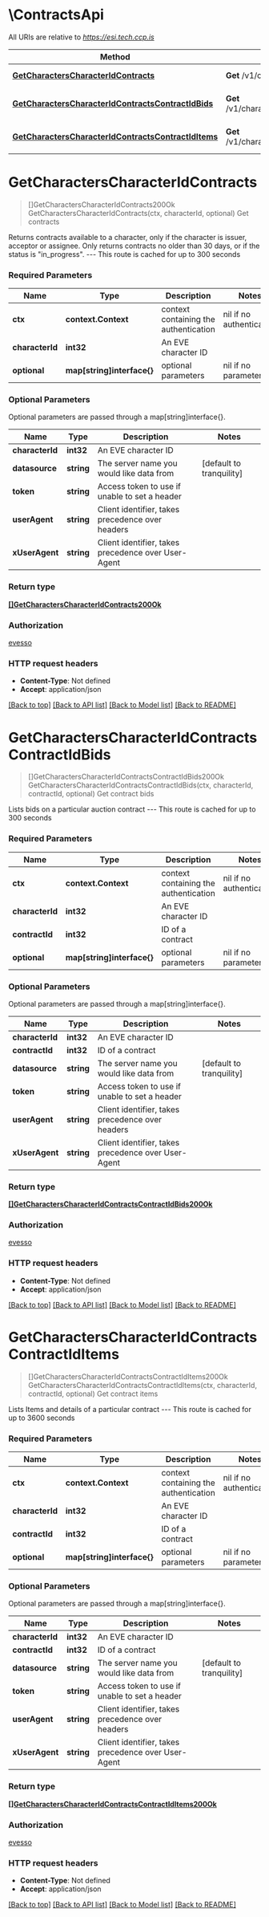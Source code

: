 # \ContractsApi

All URIs are relative to *https://esi.tech.ccp.is*

Method | HTTP request | Description
------------- | ------------- | -------------
[**GetCharactersCharacterIdContracts**](ContractsApi.md#GetCharactersCharacterIdContracts) | **Get** /v1/characters/{character_id}/contracts/ | Get contracts
[**GetCharactersCharacterIdContractsContractIdBids**](ContractsApi.md#GetCharactersCharacterIdContractsContractIdBids) | **Get** /v1/characters/{character_id}/contracts/{contract_id}/bids/ | Get contract bids
[**GetCharactersCharacterIdContractsContractIdItems**](ContractsApi.md#GetCharactersCharacterIdContractsContractIdItems) | **Get** /v1/characters/{character_id}/contracts/{contract_id}/items/ | Get contract items


# **GetCharactersCharacterIdContracts**
> []GetCharactersCharacterIdContracts200Ok GetCharactersCharacterIdContracts(ctx, characterId, optional)
Get contracts

Returns contracts available to a character, only if the character is issuer, acceptor or assignee. Only returns contracts no older than 30 days, or if the status is \"in_progress\".  ---  This route is cached for up to 300 seconds

### Required Parameters

Name | Type | Description  | Notes
------------- | ------------- | ------------- | -------------
 **ctx** | **context.Context** | context containing the authentication | nil if no authentication
  **characterId** | **int32**| An EVE character ID | 
 **optional** | **map[string]interface{}** | optional parameters | nil if no parameters

### Optional Parameters
Optional parameters are passed through a map[string]interface{}.

Name | Type | Description  | Notes
------------- | ------------- | ------------- | -------------
 **characterId** | **int32**| An EVE character ID | 
 **datasource** | **string**| The server name you would like data from | [default to tranquility]
 **token** | **string**| Access token to use if unable to set a header | 
 **userAgent** | **string**| Client identifier, takes precedence over headers | 
 **xUserAgent** | **string**| Client identifier, takes precedence over User-Agent | 

### Return type

[**[]GetCharactersCharacterIdContracts200Ok**](get_characters_character_id_contracts_200_ok.md)

### Authorization

[evesso](../README.md#evesso)

### HTTP request headers

 - **Content-Type**: Not defined
 - **Accept**: application/json

[[Back to top]](#) [[Back to API list]](../README.md#documentation-for-api-endpoints) [[Back to Model list]](../README.md#documentation-for-models) [[Back to README]](../README.md)

# **GetCharactersCharacterIdContractsContractIdBids**
> []GetCharactersCharacterIdContractsContractIdBids200Ok GetCharactersCharacterIdContractsContractIdBids(ctx, characterId, contractId, optional)
Get contract bids

Lists bids on a particular auction contract  ---  This route is cached for up to 300 seconds

### Required Parameters

Name | Type | Description  | Notes
------------- | ------------- | ------------- | -------------
 **ctx** | **context.Context** | context containing the authentication | nil if no authentication
  **characterId** | **int32**| An EVE character ID | 
  **contractId** | **int32**| ID of a contract | 
 **optional** | **map[string]interface{}** | optional parameters | nil if no parameters

### Optional Parameters
Optional parameters are passed through a map[string]interface{}.

Name | Type | Description  | Notes
------------- | ------------- | ------------- | -------------
 **characterId** | **int32**| An EVE character ID | 
 **contractId** | **int32**| ID of a contract | 
 **datasource** | **string**| The server name you would like data from | [default to tranquility]
 **token** | **string**| Access token to use if unable to set a header | 
 **userAgent** | **string**| Client identifier, takes precedence over headers | 
 **xUserAgent** | **string**| Client identifier, takes precedence over User-Agent | 

### Return type

[**[]GetCharactersCharacterIdContractsContractIdBids200Ok**](get_characters_character_id_contracts_contract_id_bids_200_ok.md)

### Authorization

[evesso](../README.md#evesso)

### HTTP request headers

 - **Content-Type**: Not defined
 - **Accept**: application/json

[[Back to top]](#) [[Back to API list]](../README.md#documentation-for-api-endpoints) [[Back to Model list]](../README.md#documentation-for-models) [[Back to README]](../README.md)

# **GetCharactersCharacterIdContractsContractIdItems**
> []GetCharactersCharacterIdContractsContractIdItems200Ok GetCharactersCharacterIdContractsContractIdItems(ctx, characterId, contractId, optional)
Get contract items

Lists Items and details of a particular contract  ---  This route is cached for up to 3600 seconds

### Required Parameters

Name | Type | Description  | Notes
------------- | ------------- | ------------- | -------------
 **ctx** | **context.Context** | context containing the authentication | nil if no authentication
  **characterId** | **int32**| An EVE character ID | 
  **contractId** | **int32**| ID of a contract | 
 **optional** | **map[string]interface{}** | optional parameters | nil if no parameters

### Optional Parameters
Optional parameters are passed through a map[string]interface{}.

Name | Type | Description  | Notes
------------- | ------------- | ------------- | -------------
 **characterId** | **int32**| An EVE character ID | 
 **contractId** | **int32**| ID of a contract | 
 **datasource** | **string**| The server name you would like data from | [default to tranquility]
 **token** | **string**| Access token to use if unable to set a header | 
 **userAgent** | **string**| Client identifier, takes precedence over headers | 
 **xUserAgent** | **string**| Client identifier, takes precedence over User-Agent | 

### Return type

[**[]GetCharactersCharacterIdContractsContractIdItems200Ok**](get_characters_character_id_contracts_contract_id_items_200_ok.md)

### Authorization

[evesso](../README.md#evesso)

### HTTP request headers

 - **Content-Type**: Not defined
 - **Accept**: application/json

[[Back to top]](#) [[Back to API list]](../README.md#documentation-for-api-endpoints) [[Back to Model list]](../README.md#documentation-for-models) [[Back to README]](../README.md)


